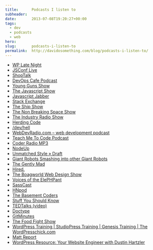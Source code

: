 ```yaml
---
title:      Podcasts I listen to
subheader:  
date:       2013-07-08T19:20:27+00:00
tags:
  - dev
  - podcasts
  - web
hero:       
slug:       podcasts-i-listen-to
permalink:  http://davidosomething.com/blog/podcasts-i-listen-to/
---
```



<ul>
<li><a href="http://feeds.feedburner.com/wplatenight">WP Late Night</a></li>
<li><a href="http://feeds.feedburner.com/JsconfLive">JSConf Live</a></li>
<li><a href="http://shoptalkshow.com/feed/podcast/">ShopTalk</a></li>
<li><a href="http://devopscafe.libsyn.com/rss">DevOps Cafe Podcast</a></li>
<li><a href="http://feeds.feedburner.com/younggunsshow">Young Guns Show</a></li>
<li><a href="http://feeds.feedburner.com/the-javascript-show">The Javascript Show</a></li>
<li><a href="http://feeds.feedburner.com/JavascriptJabber">Javascript Jabber</a></li>
<li><a href="http://feeds.soundcloud.com/users/4273388-stack-exchange/tracks">Stack Exchange</a></li>
<li><a href="http://theshipshow.com/podcast.xml">The Ship Show</a></li>
<li><a href="http://feeds.feedburner.com/nbsp-new">The Non Breaking Space Show</a></li>
<li><a href="http://feeds.feedburner.com/theindustryradio">The Industry Radio Show</a></li>
<li><a href="http://feeds.feedburner.com/herdingCode">Herding Code</a></li>
<li><a href="http://feeds.feedburner.com/devhell-podcast">/dev/hell</a></li>
<li><a href="http://feeds.feedburner.com/WebdevradioPodcastHome">WebDevRadio.com &#8211; web development podcast</a></li>
<li><a href="http://feeds.feedburner.com/RailsCoach">Teach Me To Code Podcast</a></li>
<li><a href="http://feeds.FeedBurner.com/coderradiomp3">Coder Radio MP3</a></li>
<li><a href="http://feeds.feedburner.com/NodeUp">NodeUp</a></li>
<li><a href="http://feeds.feedburner.com/umsdraft">Unmatched Style » Draft</a></li>
<li><a href="http://feeds.feedburner.com/thoughtbot/wdpM">Giant Robots Smashing into other Giant Robots</a></li>
<li><a href="http://feeds.feedburner.com/thegentlymad">The Gently Mad</a></li>
<li><a href="http://hired.fm/rss.xml">Hired.</a></li>
<li><a href="http://feeds.feedburner.com/boagworldpodcast">The Boagworld Web Design Show</a></li>
<li><a href="http://voicesoftheelephpant.com/feed/podcast/">Voices of the ElePHPant</a></li>
<li><a href="http://sasscast.podbean.com/feed">SassCast</a></li>
<li><a href="http://hnpod.com/episodes.rss">HNpod</a></li>
<li><a href="http://basementcoders.com/?feed=podcast">The Basement Coders</a></li>
<li><a href="http://netstorage.discovery.com/DMC-FEEDS/xml/Stuff_You_Should_Know06252008_105853.xml">Stuff You Should Know</a></li>
<li><a href="http://feeds.feedburner.com/tedtalks_video">TEDTalks (video)</a></li>
<li><a href="http://doctype.tv/rss">Doctype</a></li>
<li><a href="http://feeds.gitminutes.com/gitminutes-podcast">GitMinutes</a></li>
<li><a href="http://feeds.feedburner.com/TheFoodFightShow">The Food Fight Show</a></li>
<li><a href="http://thewpchick.com/feed/">WordPress Training | StudioPress Training | Genesis Training | The WordPresschick.com</a></li>
<li><a href="http://mattreport.com/feed/">Matt Report</a></li>
<li><a href="http://yourwebsiteengineer.com/feed/">WordPress Resource: Your Website Engineer with Dustin Hartzler</a></li>
</ul>

